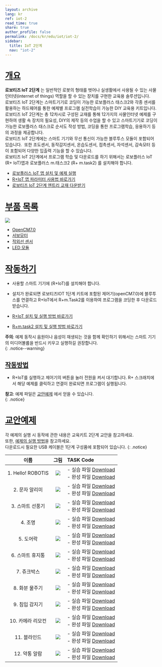 ```yaml
---
layout: archive
lang: kr
ref: iot-2
read_time: true
share: true
author_profile: false
permalink: /docs/kr/edu/iot/iot-2/
sidebar:
  title: IoT 2단계
  nav: "iot-2"
---
```


# [개요](#개요)

**로보티즈 IoT 2단계** 는 일반적인 로봇의 형태를 벗어나 실생활에서 사용될 수 있는 사물인터넷(internet of things) 역할을 할 수 있는 장치를 구현한 교육용 솔루션입니다.   
로보티즈 IoT 2단계는 스마트기기로 코딩이 가능한 로보플러스 태스크2와 각종 센서를 활용하는 하드웨어를 통한 예제별 프로그램 실전학습이 가능한 DIY 교육용 키트입니다.  
로보티즈 IoT 2단계는 총 12차시로 구성된 교재를 통해 12가지의 사물인터넷 예제를 구현하여 생활 속 장치의 필요성, DIY의 제작 등의 수업을 할 수 있고 스마트기기로 코딩이 가능한 로보플러스 태스크로 순서도 작성 방법, 코딩을 통한 프로그램학습, 응용하기 등의 과정을 제공합니다.   
로보티즈 IoT 2단계에는 스마트 기기와 무선 통신이 가능한 블루투스 모듈이 포함되어 있습니다.  또한 조도센서, 동작감지센서, 온습도센서, 접촉센서, 자석센서, 감속모터 등이 포함되어 다양한 입출력 기능을 할 수 있습니다.  
로보티즈 IoT 2단계에서 프로그램 학습 및 다운로드를 하기 위해서는 로보플러스 IoT (R+ IoT)앱과 로보플러스 m.태스크2 (R+ m.task2) 를 설치해야 합니다.

- [로보플러스 IoT 앱 설치 및 예제 실행]  
- [R+IoT 앱 파라미터 사용법 바로가기]
- [로보티즈 IoT 2단계 엔트리 교재 다운받기]

# [부품 목록](부품-목록)

![](/assets/images/edu/iot/robotis_iot_l2_partlist_kr.png)

- [OpenCM7.0]
- [서보모터]
- [적외선 센서]
- [LED 모듈]

# [작동하기](#작동하기)

- 사용할 스마트 기기에 (R+IoT)를 설치해야 합니다.
- 설치가 완료되면 로보티즈IOT 1단계 키트에 포함된 제어기(openCM7.0)에 블루투스를 연결하고 R+IoT에서 R+m.Task2를 이용하여 프로그램을 코딩한 후 다운로드 받습니다.

- [R+IoT 설치 및 실행 방법 바로가기]
- [R+m.task2 설치 및 실행 방법 바로가기]

**주의**: 예제 동작시 음원이나 음성이 재생되는 것을 함께 확인하기 위해서는 스마트 기기의 미디어볼륨을 반드시 키우고 실행하길 권장합니다.   
{: .notice--warning}

## [작동방법](#작동방법)

- R+IoT를 실행하고 제어기의 버튼을 눌러 전원을 켜서 대기합니다. R+ 스크래치에서 해당 예제를 클릭하고 연결이 완료되면 프로그램이 실행됩니다.

**참고**: 예제 파일은 [교안예제] 에서 얻을 수 있습니다.  
{: .notice}  

# [교안예제](#교안예제)

각 예제의 실행 시 동작에 관한 내용은 교육키트 2단계 교안을 참고하세요.  
또한, [예제의 실행 방법]을 참고하세요.  
다운로드시 필요한 USB 케이블은 1단계 구성품에 포함되어 있습니다.
{: .notice}

|이름|그림|TASK Code|
| :---: | :-----: | :--- |
|1. Hello! ROBOTIS|![](/assets/images/edu/iot/iot_l2_1_hello_KR.png)|- 실습 파일 [Download][IoT_L2_1_Hello(p)_KR] <br />- 완성 파일 [Download][IoT_L2_1_Hello_KR]|
|2. 문자 알리미|![](/assets/images/edu/iot/iot_l2_2_messagesignal_KR.png)|- 실습 파일 [Download][IoT_L2_2_MessageSignal(p)_KR]<br />- 완성 파일 [Download][IoT_L2_2_MessageSignal_KR]|
|3. 스마트 선풍기|![](/assets/images/edu/iot/iot_l2_3_fan_KR.png)|- 실습 파일 [Download][IoT_L2_3_Fan(p)_KR]<br />- 완성 파일 [Download][IoT_L2_3_Fan_KR]|
|4. 조명|![](/assets/images/edu/iot/iot_l2_4_lamp_KR.png)|- 실습 파일 [Download][IoT_L2_4_Lamp(p)_KR]<br />- 완성 파일 [Download][IoT_L2_4_Lamp_KR]|
|5. 도어락|![](/assets/images/edu/iot/iot_l2_5_doorlock_KR.png)|- 실습 파일 [Download][IoT_L2_5_DoorLock(p)_KR]<br />- 완성 파일 [Download][IoT_L2_5_DoorLock_KR]|
|6. 스마트 휴지통|![](/assets/images/edu/iot/iot_l2_6_wastebasket_KR.png)|- 실습 파일 [Download][IoT_L2_6_WasteBasket(p)_KR]<br />- 완성 파일 [Download][IoT_L2_6_WasteBasket_KR]|
|7. 쥬크박스|![](/assets/images/edu/iot/iot_l2_7_jukebox_KR.png)|- 실습 파일 [Download][IoT_L2_7_JukeBox(p)_KR]<br />- 완성 파일 [Download][IoT_L2_7_JukeBox_KR]|
|8. 화분 물주기|![](/assets/images/edu/iot/iot_l2_8_flowermanagement_KR.png)|- 실습 파일 [Download][IoT_L2_8_FlowerManagement(p)_KR]<br />- 완성 파일 [Download][IoT_L2_8_FlowerManagement_KR]|
|9. 침입 감지기|![](/assets/images/edu/iot/iot_l2_9_intrusiondetector_KR.png)|- 실습 파일 [Download][IoT_L2_9_IntrusionDetector(p)_KR]<br />- 완성 파일 [Download][IoT_L2_9_IntrusionDetector_KR]|
|10. 카메라 리모컨|![](/assets/images/edu/iot/iot_l2_10_cameraremote_KR.png)|- 실습 파일 [Download][IoT_L2_10_CameraRemote(p)_KR]<br />- 완성 파일 [Download][IoT_L2_10_CameraRemote_KR]|
|11. 블라인드|![](/assets/images/edu/iot/iot_l2_11_blind_KR.png)|- 실습 파일 [Download][IoT_L2_11_Blind(p)_KR]<br />- 완성 파일 [Download][IoT_L2_11_Blind_KR]|
|12. 약통 알람|![](/assets/images/edu/iot/iot_l2_12_medicinealarm_KR.png)|- 실습 파일 [Download][IoT_L2_12_MedicineAlarm(p)_KR]<br />- 완성 파일 [Download][IoT_L2_12_MedicineAlarm_KR]|


[로보플러스 IoT 앱 설치 및 예제 실행]: /docs/kr/software/mobile_app/rplusiot/#r-iot-다운로드설치
[R+IoT 앱 파라미터 사용법 바로가기]: /docs/kr/software/rplus1/task/task_misc/#스마트앱-파라미터
[로보티즈 IoT 2단계 엔트리 교재 다운받기]: http://www.robotis.com/service/download.php?no=745
[OpenCM7.0]: /docs/kr/parts/controller/opencm7/
[서보모터]: /docs/kr/parts/motor/servo_motor/
[적외선 센서]: /docs/kr/parts/sensor/irss-10/
[LED 모듈]: /docs/kr/parts/display/lm-10/
[스크래치2 오프라인 에디터, R+ 스크래치 설치 및 예제 실행 방법 바로가기]: /docs/kr/software/mobile_app/rplusiot/#r-iot-다운로드설치
[교안예제]: #교안예제
[예제의 실행 방법]: /docs/kr/edu/ollo/bugkit/#태스크-코드-다운로드
[R+IoT 설치 및 실행 방법 바로가기]: /docs/kr/software/mobile_app/rplusiot/#r-iot-다운로드설치
[R+m.task2 설치 및 실행 방법 바로가기]: /docs/kr/software/rplus_mobile/mtask20/
[IoT_L2_1_Hello(p)_KR]: http://www.robotis.com/service/download.php?no=1162
[IoT_L2_1_Hello_KR]: http://www.robotis.com/service/download.php?no=1163
[IoT_L2_2_MessageSignal(p)_KR]: http://www.robotis.com/service/download.php?no=1164
[IoT_L2_2_MessageSignal_KR]: http://www.robotis.com/service/download.php?no=1165
[IoT_L2_3_Fan(p)_KR]: http://www.robotis.com/service/download.php?no=1166
[IoT_L2_3_Fan_KR]: http://www.robotis.com/service/download.php?no=1167
[IoT_L2_4_Lamp(p)_KR]: http://www.robotis.com/service/download.php?no=1168
[IoT_L2_4_Lamp_KR]: http://www.robotis.com/service/download.php?no=1169
[IoT_L2_5_DoorLock(p)_KR]: http://www.robotis.com/service/download.php?no=1170
[IoT_L2_5_DoorLock_KR]: http://www.robotis.com/service/download.php?no=1171
[IoT_L2_6_WasteBasket(p)_KR]: http://www.robotis.com/service/download.php?no=1172
[IoT_L2_6_WasteBasket_KR]: http://www.robotis.com/service/download.php?no=1173
[IoT_L2_7_JukeBox(p)_KR]: http://www.robotis.com/service/download.php?no=1174
[IoT_L2_7_JukeBox_KR]: http://www.robotis.com/service/download.php?no=1175
[IoT_L2_8_FlowerManagement(p)_KR]: http://www.robotis.com/service/download.php?no=1176
[IoT_L2_8_FlowerManagement_KR]: http://www.robotis.com/service/download.php?no=1177
[IoT_L2_9_IntrusionDetector(p)_KR]: http://www.robotis.com/service/download.php?no=1178
[IoT_L2_9_IntrusionDetector_KR]: http://www.robotis.com/service/download.php?no=1179
[IoT_L2_10_CameraRemote(p)_KR]: http://www.robotis.com/service/download.php?no=1156
[IoT_L2_10_CameraRemote_KR]: http://www.robotis.com/service/download.php?no=1157
[IoT_L2_11_Blind(p)_KR]: http://www.robotis.com/service/download.php?no=1158
[IoT_L2_11_Blind_KR]: http://www.robotis.com/service/download.php?no=1159
[IoT_L2_12_MedicineAlarm(p)_KR]: http://www.robotis.com/service/download.php?no=1160
[IoT_L2_12_MedicineAlarm_KR]: http://www.robotis.com/service/download.php?no=1161
